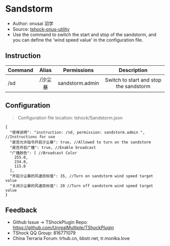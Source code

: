 # Sandstorm
- Author: onusai 羽学
- Source: [tshock-onus-utility](https://github.com/onusai/tshock-onus-utility)
- Use the command to switch the start and stop of the sandstorm, and you can define the 'wind speed value' in the configuration file.

## Instruction

| Command  |  Alias  |       Permissions        |     Description     |
|-----|:----:|:---------------:|:----------:|
| /sd | /沙尘暴 | sandstorm.admin | Switch to start and stop the sandstorm |

## Configuration
> Configuration file location: tshock/Sandstorm.json
```json5
{
  "使用说明": "instruction: /sd, permission: sandstorm.admin ", //Instructions for use
  "是否允许指令开启沙尘暴": true, //Allowed to turn on the sandstorm
  "是否开启广播": true, //Enable broadcast
  "广播颜色": [ //Broadcast Color
    255.0,
    234.0,
    115.0
  ],
  "开启沙尘暴的风速目标值": 35, //Turn on sandstorm wind speed target value
  "关闭沙尘暴的风速目标值": 20 //Turn off sandstorm wind speed target value
}
```

## Feedback
- Github Issue -> TShockPlugin Repo: https://github.com/UnrealMultiple/TShockPlugin
- TShock QQ Group: 816771079
- China Terraria Forum: trhub.cn, bbstr.net, tr.monika.love
